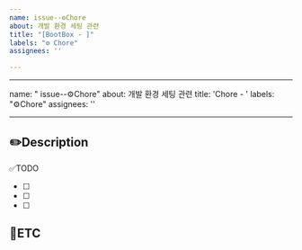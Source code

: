 ```yaml
---
name: issue--⚙Chore
about: 개발 환경 세팅 관련
title: "[BootBox - ]"
labels: "⚙ Chore"
assignees: ''

---
```


---
name: " issue--⚙Chore"
about: 개발 환경 세팅 관련
title: 'Chore - '
labels: "⚙Chore"
assignees: ''

---

✏️Description
-
<!--작업사항을 입력해주세요-->

✅TODO
- [ ] <!-- todo -->
- [ ] <!-- todo -->
- [ ] <!-- todo -->

🐾ETC
-
